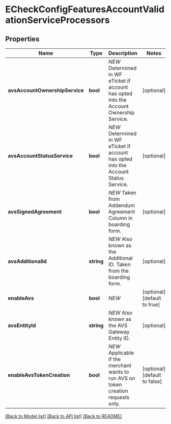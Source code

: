 # ECheckConfigFeaturesAccountValidationServiceProcessors

## Properties
Name | Type | Description | Notes
------------ | ------------- | ------------- | -------------
**avsAccountOwnershipService** | **bool** | *NEW* Determined in WF eTicket if account has opted into the Account Ownership Service. | [optional] 
**avsAccountStatusService** | **bool** | *NEW* Determined in WF eTicket if account has opted into the Account Status Service. | [optional] 
**avsSignedAgreement** | **bool** | *NEW* Taken from Addendum Agreement Column in boarding form. | [optional] 
**avsAdditionalId** | **string** | *NEW* Also known as the Additional ID. Taken from the boarding form. | [optional] 
**enableAvs** | **bool** | *NEW* | [optional] [default to true]
**avsEntityId** | **string** | *NEW* Also known as the AVS Gateway Entity ID. | [optional] 
**enableAvsTokenCreation** | **bool** | *NEW* Applicable if the merchant wants to run AVS on token creation requests only. | [optional] [default to false]

[[Back to Model list]](../README.md#documentation-for-models) [[Back to API list]](../README.md#documentation-for-api-endpoints) [[Back to README]](../README.md)


